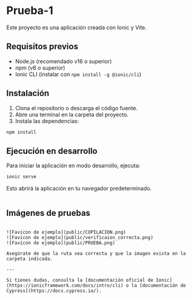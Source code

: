 # Prueba-1

Este proyecto es una aplicación creada con Ionic y Vite.

## Requisitos previos

- Node.js (recomendado v16 o superior)
- npm (v8 o superior)
- Ionic CLI (instalar con `npm install -g @ionic/cli`)

## Instalación

1. Clona el repositorio o descarga el código fuente.
2. Abre una terminal en la carpeta del proyecto.
3. Instala las dependencias:

```bash
npm install
```

## Ejecución en desarrollo

Para iniciar la aplicación en modo desarrollo, ejecuta:

```bash
ionic serve
```

Esto abrirá la aplicación en tu navegador predeterminado.

```
```
## Imágenes de pruebas

```

![Favicon de ejemplo](public/COPILACION.png)
![Favicon de ejemplo](public/verificaion_correcta.png)
![Favicon de ejemplo](public/PRUEBA.png)

Asegúrate de que la ruta sea correcta y que la imagen exista en la carpeta indicada.

---

Si tienes dudas, consulta la [documentación oficial de Ionic](https://ionicframework.com/docs/intro/cli) o la [documentación de Cypress](https://docs.cypress.io/).

